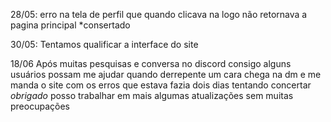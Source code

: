 28/05: erro na tela de perfil que quando clicava na logo não retornava a pagina principal
*consertado

30/05: Tentamos qualificar a interface do site

18/06 Após muitas pesquisas e conversa no discord consigo alguns usuários possam me ajudar quando derrepente um cara chega na dm e me manda o site com os erros que estava fazia dois dias tentando concertar *obrigado* posso trabalhar em mais algumas atualizações sem muitas preocupações 